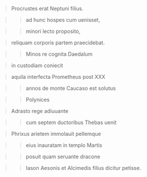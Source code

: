


>Procrustes erat Neptuni filius. 

>>ad hunc hospes cum uenisset, 

>>minori lecto proposito, 

>reliquam corporis partem praecidebat.



>>Minos re cognita Daedalum

>in custodiam coniecit

>aquila interfecta Prometheus post ⅩⅩⅩ 

>>annos de monte Caucaso est solutus



>>Polynices 

>Adrasto rege adiuuante 

>>cum septem ductoribus Thebas uenit



>Phrixus arietem immolauit pellemque 

>>eius inauratam in templo Martis 

>>posuit quam seruante dracone 

>>Iason Aesonis et Alcimedis filius dicitur petisse.
